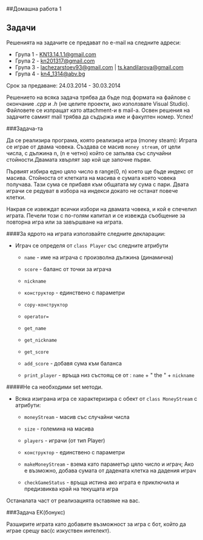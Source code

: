 ##Домашна работа 1

## Задачи

Решенията на задачите се предават по e-mail на следните адреси:

* Група 1 - KN13.14.1.1@gmail.com
* Група 2 - kn201317@gmail.com
* Група 3 - lachezarstoev93@gmail.com | ts.kandilarova@gmail.com
* Група 4 - kn4_1314@abv.bg

Срок за предаване: 24.03.2014 - 30.03.2014

Решението на всяка задача трябва да бъде под формата на файлове с окончание *.cpp* и *.h* (не целите проекти, ако използвате Visual Studio). Файловете се изпращат като attachment-и в mail-a. Освен решения на задачите самият mail трябва да съдържа име и факултен номер. Успех!


###Задача-та

Да се реализира програма, която реализира игра (money steam):
Играта се играе от двама човека. Създава се масив `money stream`, от цели числа, с дължина n, (n e четно)
който се запълва със случайни стойности.Двамата хвърлят зар кой ще започне първи.

Първият избира едно цяло число в range(0, n)
което ще бъде индекс от масива. Стойноста от клетката на масива е сумата която човека получава. Тази сума се прибавя към общатата му сума с пари. Двата играчи се редуват в избора на индекси докато не останат повече клетки.

Накрая се извеждат всички избори на двамата човека, и кой е спечелил играта. Печели този с по-голям капитал и се извежда съобщение за повторна игра или за завършване на играта.

####За ядрото на играта използвайте следните декларации:
* Играч се определя от `class Player` със следните атрибути
  * `name` - име на играча с произволна дължина (динамична)
  * `score` - баланс от точки за играча
  * `nickname`

  * `конструктор` - единствено с параметри
  * `copy-конструктор`
  * `operator=`
  * `get_name`
  * `get_nickname`
  * `get_score`
  * `add_score` - добавя сума към баланса
  * `print_player` - връща низ състоящ се от : `name` + " the " + `nickname`

#####Не са необходими set методи.

* Всяка изиграна игра се характеризира с обект от `class MoneyStream` с атрибути:
  * `moneyStream` - масив със случайни числа
  * `size` - големина на масива
  * `players` - играчи (от тип Player)

  * `конструктор` - единствено с параметри
  * `makeMoneyStream` - взема като параметър цяло число и играч; Ако е възможно, добава сумата от дадената клетка на дадения играч
  * `checkGameStatus` - връща истина ако играта е приключила и предизвиква край на текущата игра

Останалата част от реализацията оставяме на вас.

###Задача ЕК(бонукс)

Разширите играта като добавите възможност за игра с бот, който да играе срещу вас(с изкуствен интелект).
